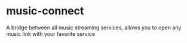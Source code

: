 # music-connect
A bridge between all music streaming services, allows you to open any music link with your favorite service
